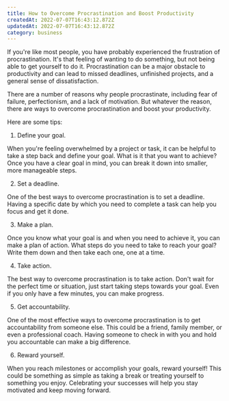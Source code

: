 ```yaml
---
title: How to Overcome Procrastination and Boost Productivity
createdAt: 2022-07-07T16:43:12.872Z
updatedAt: 2022-07-07T16:43:12.872Z
category: business
---
```


If you're like most people, you have probably experienced the frustration of procrastination. It's that feeling of wanting to do something, but not being able to get yourself to do it. Procrastination can be a major obstacle to productivity and can lead to missed deadlines, unfinished projects, and a general sense of dissatisfaction.

There are a number of reasons why people procrastinate, including fear of failure, perfectionism, and a lack of motivation. But whatever the reason, there are ways to overcome procrastination and boost your productivity.

Here are some tips:

1. Define your goal.

When you're feeling overwhelmed by a project or task, it can be helpful to take a step back and define your goal. What is it that you want to achieve? Once you have a clear goal in mind, you can break it down into smaller, more manageable steps.

2. Set a deadline.

One of the best ways to overcome procrastination is to set a deadline. Having a specific date by which you need to complete a task can help you focus and get it done.

3. Make a plan.

Once you know what your goal is and when you need to achieve it, you can make a plan of action. What steps do you need to take to reach your goal? Write them down and then take each one, one at a time.

4. Take action.

The best way to overcome procrastination is to take action. Don't wait for the perfect time or situation, just start taking steps towards your goal. Even if you only have a few minutes, you can make progress.

5. Get accountability.

One of the most effective ways to overcome procrastination is to get accountability from someone else. This could be a friend, family member, or even a professional coach. Having someone to check in with you and hold you accountable can make a big difference.

6. Reward yourself.

When you reach milestones or accomplish your goals, reward yourself! This could be something as simple as taking a break or treating yourself to something you enjoy. Celebrating your successes will help you stay motivated and keep moving forward.
